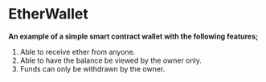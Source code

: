 # EtherWallet

**An example of a simple smart contract wallet with the following features;**

1. Able to receive ether from anyone.
2. Able to have the balance be viewed by the owner only.
3. Funds can only be withdrawn by the owner.
